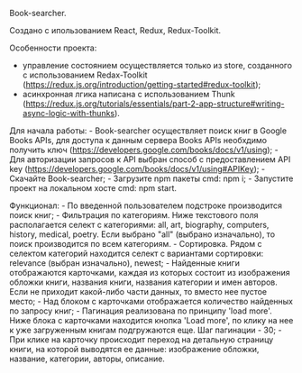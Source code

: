 Book-searcher.

Cоздано с ипользованием React, Redux, Redux-Toolkit.

Особенности проекта:
  - управление состоянием осуществляется только из store, 
    созданного с использованием Redax-Toolkit
    (https://redux.js.org/introduction/getting-started#redux-toolkit);
  - асинхронная лгика написана с использованием Thunk
    (https://redux.js.org/tutorials/essentials/part-2-app-structure#writing-async-logic-with-thunks).

Для начала работы:
    - Book-searcher осуществляет поиск книг в Google Books APIs,
    для доступа к данным сервера Books APIs необхдимо получить ключ
    (https://developers.google.com/books/docs/v1/using);
    - Для авторизации запросов к API выбран способ с предоставлением API key 
        (https://developers.google.com/books/docs/v1/using#APIKey);
    - Скачайте Book-searcher;
    - Загрузите npm пакеты cmd: npm i;
    - Запустите проект на локальном хосте cmd: npm start.

Функционал:
    - По введенной пользователем подстроке производится поиск книг;
    - Фильтрация по категориям. Ниже текстового поля располагается селект с категориями: 
    all, art, biography, computers, history, medical, poetry. 
    Если выбрано "all" (выбрано изначально), то поиск производится по всем категориям.
    - Сортировка. Рядом с селектом категорий находится селект с вариантами сортировки: relevance (выбран изначально), newest;
    - Найденные книги отображаются карточками, каждая из которых состоит из изображения обложки книги, названия книги, названия категории и имен авторов. Если не приходит какой-либо части данных, то вместо нее пустое место;
    - Над блоком с карточками отображается количество найденных по запросу книг;
    - Пагинация реализована по принципу 'load more'. Ниже блока с карточками находится кнопка 'Load more', по клику на нее к уже загруженным книгам подгружаются еще. Шаг пагинации - 30;
    - При клике на карточку происходит переход на детальную страницу книги, на которой выводятся ее данные: изображение обложки, название, категории, авторы, описание.

